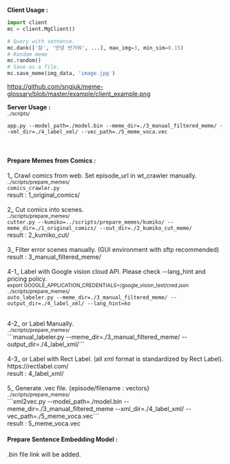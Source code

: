 <b>Client Usage :</b> <br>
```python
import client
mc = client.MgClient()

# Query with sentence.
mc.dank(['잠', '안녕 반가워', ...], max_img=3, min_sim=0.15) 
# Random meme
mc.random()
# Save as a file.
mc.save_meme(img_data, 'image.jpg')
```
https://github.com/sngjuk/meme-glossary/blob/master/example/client_example.png
<br>

<b>Server Usage :</b><br>
<sup>../scripts/</sup><br>
```
app.py --model_path=./model.bin --meme_dir=./3_manual_filtered_meme/ --xml_dir=./4_label_xml/ --vec_path=./5_meme_voca.vec
```
<br>
<h4>Prepare Memes from Comics :</h4>

1_ Crawl comics from web. Set episode_url in wt_crawler manually. <br>
<sup>../scripts/prepare_memes/</sup><br>```comics_crawler.py```
<br>
result : 1_original_comics/ <br>
<br>
2_ Cut comics into scenes. <br>
<sup>../scripts/prepare_memes/</sup><br>```cutter.py --kumiko=../scripts/prepare_memes/kumiko/ --meme_dir=./1_original_comics/ --out_dir=./2_kumiko_cut_meme/```
<br>
result : 2_kumiko_cut/<br>
<br>
3_ Filter error scenes manually. (GUI environment with sftp recommended) <br>
result : 3_manual_filtered_meme/<br>
<br>
4-1_ Label with Google vision cloud API. Please check --lang_hint and pricing policy. <br>
<sup>export GOOGLE_APPLICATION_CREDENTIALS=/google_vision_test/cred.json</sup> <br>
<sup>../scripts/prepare_memes/</sup><br>
```auto_labeler.py --meme_dir=./3_manual_filtered_meme/ --output_dir=./4_label_xml/ --lang_hint=ko```
<br>

<br>
4-2_ or Label Manually. <br>
<sup>../scripts/prepare_memes/</sup><br>```manual_labeler.py --meme_dir=./3_manual_filtered_meme/ --output_dir=./4_label_xml/```
<br><br>
4-3_ or Label with Rect Label. (all xml format is standardized by Rect Label).<br>
https://rectlabel.com/ <br>
result : 4_label_xml/ <br>
<br>
5_ Generate .vec file. {episode/filename : vectors} <br>
<sup>../scripts/prepare_memes/</sup><br>```xml2vec.py --model_path=./model.bin --meme_dir=./3_manual_filtered_meme --xml_dir=./4_label_xml/ --vec_path=./5_meme_voca.vec```
<br>
result : 5_meme_voca.vec
<br>
<h4>Prepare Sentence Embedding Model :</h4>
.bin file link will be added.
